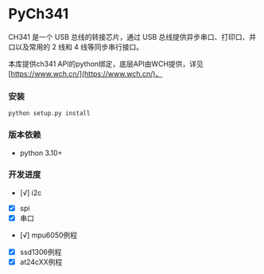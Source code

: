 # PyCh341

CH341 是一个 USB 总线的转接芯片，通过 USB 总线提供异步串口、打印口、并口以及常用的 2 线和 4 线等同步串行接口。  

本库提供ch341 API的python绑定，底层API由WCH提供，详见[https://www.wch.cn/](https://www.wch.cn/)。

### 安装
```
python setup.py install
```

### 版本依赖
- python 3.10+

### 开发进度

- [√] i2c
- [X] spi
- [X] 串口
- [√] mpu6050例程
- [X] ssd1306例程
- [X] at24cXX例程